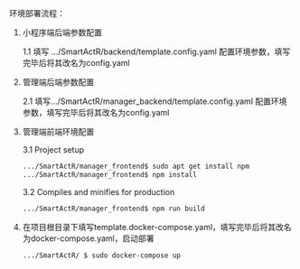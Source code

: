 环境部署流程：

1. 小程序端后端参数配置

   1.1 填写 .../SmartActR/backend/template.config.yaml 配置环境参数，填写完毕后将其改名为config.yaml

2. 管理端后端参数配置

   2.1 填写.../SmartActR/manager_backend/template.config.yaml 配置环境参数，填写完毕后将其改名为config.yaml

3. 管理端前端环境配置

   3.1 Project setup

   ```sh
   .../SmartActR/manager_frontend$ sudo apt get install npm
   .../SmartActR/manager_frontend$ npm install
   ```

   3.2 Compiles and minifies for production

   ```sh
   .../SmartActR/manager_frontend$ npm run build
   ```

4. 在项目根目录下填写template.docker-compose.yaml，填写完毕后将其改名为docker-compose.yaml，启动部署

   ```sh
   .../SmartActR/ $ sudo docker-compose up
   ```

   
